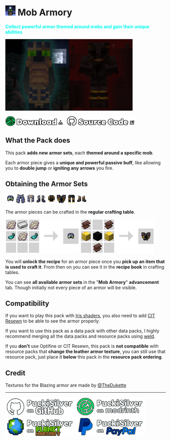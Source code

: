 # ![](https://raw.githubusercontent.com/ps-dps/MobArmory/main/images/pack_32.png) Mob Armory
<font color="#00faeb">**Collect powerful armor themed around mobs and gain their unique abilities**</font>

![Phatom Armor and Withered Bone Armor](https://raw.githubusercontent.com/ps-dps/MobArmory/main/images/armors.png)

[![Download on Modrinth](https://raw.githubusercontent.com/PuckiSilver/static-files/main/link_logos/modrinth_download.png)](https://modrinth.com/project/mob-armory/versions)
[![Sourcecode on GitHub](https://raw.githubusercontent.com/PuckiSilver/static-files/main/link_logos/github_source_code.png)](https://github.com/ps-dps/MobArmory)

## What the Pack does
This pack **adds new armor sets**, each **themed around a specific mob**.

Each armor piece gives a **unique and powerful passive buff**, like allowing you to **double jump** or **igniting any arrows** you fire.

## Obtaining the Armor Sets

![Armor Items Icons](https://raw.githubusercontent.com/ps-dps/MobArmory/main/images/armor_icons.png)

The armor pieces can be crafted in the **regular crafting table**.

![Phantom Helmet Recipe](https://raw.githubusercontent.com/ps-dps/MobArmory/main/images/craft_phatom_helmet.png)
![Withered Bone Chestplate Recipe](https://raw.githubusercontent.com/ps-dps/MobArmory/main/images/craft_wither_skeleton_chestplate.png)

You will **unlock the recipe** for an armor piece once you **pick up an item that is used to craft it**.
From then on you can see it in the **recipe book** in crafting tables.

You can see **all available armor sets** in the "**Mob Armory**" **advancement** tab.
Though initially not every piece of an armor will be visible.

## Compatibility
If you want to play this pack with [Iris shaders](https://modrinth.com/mod/iris), you also need to add [CIT Resewn](https://modrinth.com/mod/cit-resewn) to be able to see the armor properly.

If you want to use this pack as a data pack with other data packs, I highly recommend merging all the data packs and resource packs using [weld](https://weld.smithed.dev/).

If you **don't** use Optifine or CIT Resewn, this pack is **not compatible** with resource packs that **change the leather armor texture**, you can still use that resource pack, just place it **below** this pack in the **resource pack ordering**.

## Credit
Textures for the Blazing armor are made by [@TheDukette](https://modrinth.com/user/theDukette)

---

[![PuckiSilver on GitHub](https://raw.githubusercontent.com/PuckiSilver/static-files/main/link_logos/GitHub.png)](https://github.com/PuckiSilver)[![PuckiSilver on modrinth](https://raw.githubusercontent.com/PuckiSilver/static-files/main/link_logos/modrinth.png)](https://modrinth.com/user/PuckiSilver)[![PuckiSilver on PlanetMinecraft](https://raw.githubusercontent.com/PuckiSilver/static-files/main/link_logos/PlanetMinecraft.png)](https://planetminecraft.com/m/PuckiSilver)[![PuckiSilver on PayPal](https://raw.githubusercontent.com/PuckiSilver/static-files/main/link_logos/PayPal.png)](https://paypal.me/puckisilver)
